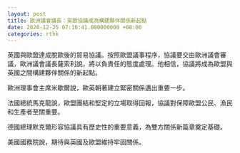 ```yaml
---
layout: post
title: 歐洲議會議長：英歐協議成為構建夥伴關係新起點
date: 2020-12-25 07:16:41.000000000 +08:00
categories: rthk
---
```


英國與歐盟達成脫歐後的貿易協議。按照歐盟議事程序，協議要交由歐洲議會審議，歐洲議會議長薩索利說，將以負責任的態度處理。他相信，協議將成為歐盟與英國之間構建夥伴關係的新起點。　

歐洲理事會主席米歇爾說，歐英朝著建立緊密關係邁出重要一步。

法國總統馬克龍說，歐盟團結和堅定的立場取得回報，協議對保障歐盟公民、漁民和生產者至關重要。

德國總理默克爾形容協議具有歷史性的重要意義，為雙方關係新篇章奠定基礎。

美國國務院說，期待與英國及歐盟維持牢固關係。

